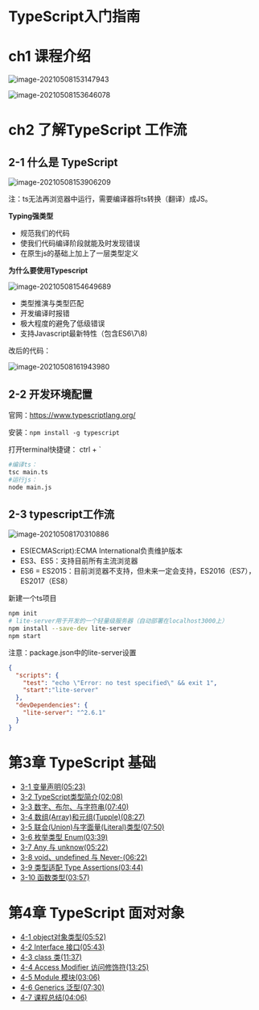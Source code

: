 # TypeScript入门指南

# ch1 课程介绍

![image-20210508153147943](TypeScript入门指南.assets/image-20210508153147943.png)

![image-20210508153646078](TypeScript入门指南.assets/image-20210508153646078.png)

# ch2 了解TypeScript 工作流

## 2-1 什么是 TypeScript

![image-20210508153906209](TypeScript入门指南.assets/image-20210508153906209.png)

注：ts无法再浏览器中运行，需要编译器将ts转换（翻译）成JS。

**Typing强类型**

* 规范我们的代码
* 使我们代码编译阶段就能及时发现错误
* 在原生js的基础上加上了一层类型定义

**为什么要使用Typescript**

![image-20210508154649689](TypeScript入门指南.assets/image-20210508154649689.png)

* 类型推演与类型匹配
* 开发编译时报错
* 极大程度的避免了低级错误
* 支持Javascript最新特性（包含ES6\7\8)

改后的代码：

![image-20210508161943980](TypeScript入门指南.assets/image-20210508161943980.png)

##  2-2 开发环境配置

官网：https://www.typescriptlang.org/

安装：`npm install -g typescript`

打开terminal快捷键： ctrl + `

```bash
#编译ts：
tsc main.ts
#运行js：
node main.js
```

##  2-3 typescript工作流

![image-20210508170310886](TypeScript入门指南.assets/image-20210508170310886.png)

* ES(ECMAScript):ECMA International负责维护版本
* ES3、ES5：支持目前所有主流浏览器
* ES6 = ES2015：目前浏览器不支持，但未来一定会支持，ES2016（ES7），ES2017（ES8）

新建一个ts项目

```bash
npm init
# lite-server用于开发的一个轻量级服务器（自动部署在localhost3000上）
npm install --save-dev lite-server
npm start
```

注意：package.json中的lite-server设置

```json
{
  "scripts": {
    "test": "echo \"Error: no test specified\" && exit 1",
    "start":"lite-server"
  },
  "devDependencies": {
    "lite-server": "^2.6.1"
  }
}
```



# 第3章 TypeScript 基础

- [3-1 变量声明(05:23)](https://www.imooc.com/video/23204)
- [3-2 TypeScript类型简介(02:08)](https://www.imooc.com/video/23205)
- [3-3 数字、布尔、与字符串(07:40)](https://www.imooc.com/video/23206)
- [3-4 数组(Array)和元组(Tupple)(08:27)](https://www.imooc.com/video/23207)
- [3-5 联合(Union)与字面量(Literal)类型(07:50)](https://www.imooc.com/video/23208)
- [3-6 枚举类型 Enum(03:39)](https://www.imooc.com/video/23209)
- [3-7 Any 与 unknow(05:22)](https://www.imooc.com/video/23210)
- [3-8 void、undefined 与 Never-(06:22)](https://www.imooc.com/video/23211)
- [3-9 类型适配 Type Assertions(03:44)](https://www.imooc.com/video/23212)
- [3-10 函数类型(03:57)](https://www.imooc.com/video/23213)

# 第4章 TypeScript 面对对象

- [4-1 object对象类型(05:52)](https://www.imooc.com/video/23214)
- [4-2 Interface 接口(05:43)](https://www.imooc.com/video/23215)
- [4-3 class 类(11:37)](https://www.imooc.com/video/23216)
- [4-4 Access Modifier 访问修饰符(13:25)](https://www.imooc.com/video/23217)
- [4-5 Module 模块(03:06)](https://www.imooc.com/video/23218)
- [4-6 Generics 泛型(07:30)](https://www.imooc.com/video/23219)
- [4-7 课程总结(04:06)
    ](https://www.imooc.com/video/23221)